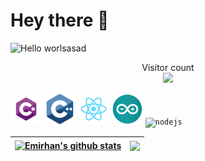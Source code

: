 # Hey there :wave:

<img src="https://raw.githubusercontent.com/sagar-viradiya/sagar-viradiya/master/resources/banner.png" alt="Hello worlsasad">

<p align="center"> 
  Visitor count<br>
  <img src="https://profile-counter.glitch.me/embeddedJedi/count.svg" />
</p>

<code><img height="50" alt="javascript" src="https://raw.githubusercontent.com/embeddedJedi/embeddedJedi/e89b8a674ed44e5523532119bf00025319833e6b/image/c%23.svg"></code>
<code><img height="50" alt="typescript" src="https://raw.githubusercontent.com/github/explore/80688e429a7d4ef2fca1e82350fe8e3517d3494d/topics/cpp/cpp.png"></code>
<code><img height="50" alt="react" src="https://raw.githubusercontent.com/github/explore/80688e429a7d4ef2fca1e82350fe8e3517d3494d/topics/react/react.png"></code>
<code><img height="50" alt="graphql" src="https://raw.githubusercontent.com/github/explore/80688e429a7d4ef2fca1e82350fe8e3517d3494d/topics/arduino/arduino.png"></code>
<code><img height="50" alt="nodejs" src="chrome://favicon/size/64@1x/https://www.robotistan.com/"></code>    


| <a href="https://github.com/embeddedJedi/github-readme-stats"><img align="center" src="https://github-readme-stats.vercel.app/api?username=embeddedJedi&show_icons=true&include_all_commits=true&theme=buefy&hide_border=true" alt="Emirhan's github stats" /></a> | <a href="https://github.com/embeddedJedi/github-readme-stats"><img align="center" src="https://github-readme-stats.vercel.app/api/top-langs/?username=embeddedJedi&layout=compact&theme=buefy&hide_border=true" /></a> |
| ------------- | ------------- 
